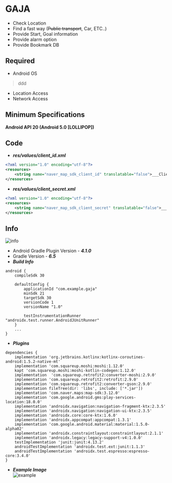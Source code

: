 # GAJA   
  * Check Location   
  * Find a fast way (~~Public transport~~, Car, ETC..)   
  * Provide Start, Goal information
  * Provide alarm option
  * Provide Bookmark DB
## Required   
  * Android OS
  > ddd
  * Location Access
  * Network Access   
## Minimum Specifications   
__Android API 20 (Android 5.0 [LOLLIPOP])__   

## Code
* ___res/values/client_id.xml___
```xml
<?xml version="1.0" encoding="utf-8"?>
<resources>
    <string name="naver_map_sdk_client_id" translatable="false">___Client KEY ID___</string>
</resources>
```
* ___res/values/client_secret.xml___
```xml
<?xml version="1.0" encoding="utf-8"?>
<resources>
    <string name="naver_map_sdk_client_secret" translatable="false">___Client KEY SECRET___</string>
</resources>
```
## Info
![info](https://user-images.githubusercontent.com/13824758/140650719-3fd41779-fb37-44d6-9ff1-d3e35a391a98.png)   
* Android Gradle Plugin Version - ___4.1.0___   
* Gradle Version - ___6.5___   
* ___Build Info___
```Gradle
android {
    compileSdk 30

    defaultConfig {
        applicationId "com.example.gaja"
        minSdk 21
        targetSdk 30
        versionCode 1
        versionName "1.0"

        testInstrumentationRunner "androidx.test.runner.AndroidJUnitRunner"
    }
    ...
}
```   
   * ___Plugins___
```Gradle
dependencies {
    implementation 'org.jetbrains.kotlinx:kotlinx-coroutines-android:1.5.2-native-mt'
    implementation 'com.squareup.moshi:moshi:1.12.0'
    kapt 'com.squareup.moshi:moshi-kotlin-codegen:1.12.0'
    implementation	'com.squareup.retrofit2:converter-moshi:2.9.0'
    implementation 'com.squareup.retrofit2:retrofit:2.9.0'
    implementation 'com.squareup.retrofit2:converter-gson:2.9.0'
    implementation fileTree(dir: 'libs', include: ['*.jar'])
    implementation 'com.naver.maps:map-sdk:3.12.0'
    implementation 'com.google.android.gms:play-services-location:18.0.0'
    implementation 'androidx.navigation:navigation-fragment-ktx:2.3.5'
    implementation 'androidx.navigation:navigation-ui-ktx:2.3.5'
    implementation 'androidx.core:core-ktx:1.6.0'
    implementation 'androidx.appcompat:appcompat:1.3.1'
    implementation 'com.google.android.material:material:1.5.0-alpha02'
    implementation 'androidx.constraintlayout:constraintlayout:2.1.1'
    implementation 'androidx.legacy:legacy-support-v4:1.0.0'
    testImplementation 'junit:junit:4.13.2'
    androidTestImplementation 'androidx.test.ext:junit:1.1.3'
    androidTestImplementation 'androidx.test.espresso:espresso-core:3.4.0'
}
```   
   * ___Example Image___   
    ![example](https://user-images.githubusercontent.com/13824758/140650747-c65bdd49-9d13-4358-ad7f-1386ae688ebe.png)   
